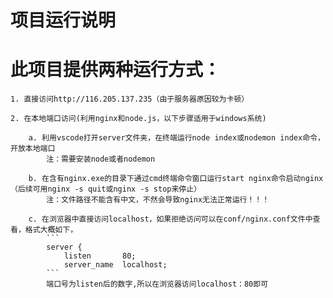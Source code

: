 # 项目运行说明

# 此项目提供两种运行方式：
    1. 直接访问http://116.205.137.235（由于服务器原因较为卡顿）

    2. 在本地端口访问(利用nginx和node.js，以下步骤适用于windows系统)

        a. 利用vscode打开server文件夹，在终端运行node index或nodemon index命令，开放本地端口
            注：需要安装node或者nodemon

        b. 在含有nginx.exe的目录下通过cmd终端命令窗口运行start nginx命令启动nginx（后续可用nginx -s quit或nginx -s stop来停止）
            注：文件路径不能含有中文，不然会导致nginx无法正常运行！！！
        
        c. 在浏览器中直接访问localhost，如果拒绝访问可以在conf/nginx.conf文件中查看，格式大概如下，
            ```
            server {
                listen       80;
                server_name  localhost;
            ```
            端口号为listen后的数字,所以在浏览器访问localhost：80即可
